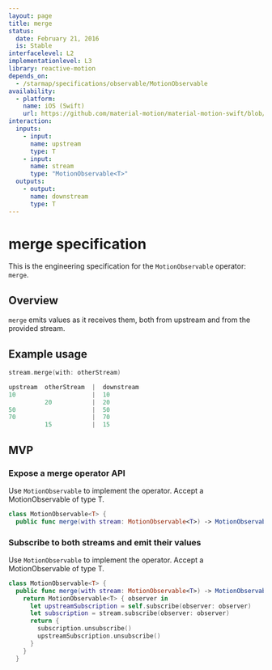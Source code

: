 ```yaml
---
layout: page
title: merge
status:
  date: February 21, 2016
  is: Stable
interfacelevel: L2
implementationlevel: L3
library: reactive-motion
depends_on:
  - /starmap/specifications/observable/MotionObservable
availability:
  - platform:
    name: iOS (Swift)
    url: https://github.com/material-motion/material-motion-swift/blob/develop/src/operators/merge.swift
interaction:
  inputs:
    - input:
      name: upstream
      type: T
    - input:
      name: stream
      type: "MotionObservable<T>"
  outputs:
    - output:
      name: downstream
      type: T
---
```


# merge specification

This is the engineering specification for the `MotionObservable` operator: `merge`.

## Overview

`merge` emits values as it receives them, both from upstream and from the provided stream.

## Example usage

```swift
stream.merge(with: otherStream)

upstream  otherStream  |  downstream
10                     |  10
          20           |  20
50                     |  50
70                     |  70
          15           |  15
```

## MVP

### Expose a merge operator API

Use `MotionObservable` to implement the operator. Accept a MotionObservable of type T.

```swift
class MotionObservable<T> {
  public func merge(with stream: MotionObservable<T>) -> MotionObservable<T>
```

### Subscribe to both streams and emit their values

Use `MotionObservable` to implement the operator. Accept a MotionObservable of type T.

```swift
class MotionObservable<T> {
  public func merge(with stream: MotionObservable<T>) -> MotionObservable<T> {
    return MotionObservable<T> { observer in
      let upstreamSubscription = self.subscribe(observer: observer)
      let subscription = stream.subscribe(observer: observer)
      return {
        subscription.unsubscribe()
        upstreamSubscription.unsubscribe()
      }
    }
  }
```
